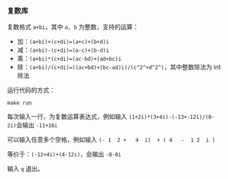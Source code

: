 ### 复数库

复数格式 `a+bi`，其中 `a, b` 为整数，支持的运算：

- 加：`(a+bi)+(c+di)=(a+c)+(b+d)i​`
- 减：`(a+bi)-(c+di)=(a-c)+(b-d)i​`
- 乘：`(a+bi)*(c+di)=(ac-bd)+(ad+bc)i​`
- 除：`(a+bi)/(c+di)=((ac+bd)+(bc-ad)i)/(c^2^+d^2^)`，其中整数除法为 int 除法

运行代码的方式：

```shell
make run
```

每次输入一行，为复数运算表达式，例如输入 `(1+2i)*(3+4i)-(-13+-12i)/(0-2i)`会输出 `-11+16i`

可以输入任意多个空格，例如输入 `(- 1  2 +   4  i)  + ( 4   -  1 2  i )` 

等价于：`(-12+4i)+(4-12i)`，会输出 `-8-8i`

输入 `q` 退出。
